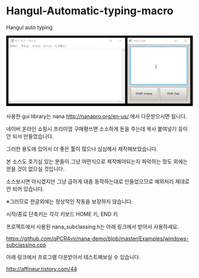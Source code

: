 # Hangul-Automatic-typing-macro
Hangul auto typing

![](https://github.com/affineur/Hangul-Automatic-typing-macro/blob/master/autotyper.gif)

사용한 gui library는 nana
http://nanapro.org/en-us/
에서 다운받으시면 됩니다.

네이버 온라인 쇼핑시 프리미엄 구매평쓰면 소소하게 돈을 주는데 복사 붙여넣기 등이 안 되서 만들었습니다.

그러한 용도에 있어서 더 좋은 툴이 많으나 심심해서 제작해보았습니다.

본 소스도 호기심 있는 분들이 그냥 어떤식으로 제작해야되는지 파악하는 정도 외에는 얻을 것이 없으실 것입니다.

소스보시면 아시겠지만 그냥 급하게 대충 동작하는대로 만들었으므로 예외처리 제대로 안 되어 있습니다.

※그러므로 한글외에는 정상적인 작동을 보장하지 않습니다.

시작/종료 단축키는 각각 키보드 HOME 키, END 키

프로젝트에서 사용된 nana_subclassing.h는 아래 링크에서 받아서 사용하세요.

https://github.com/qPCR4vir/nana-demo/blob/master/Examples/windows-subclassing.cpp

아래 링크에서 프로그램 다운받아서 테스트해보실 수 있습니다.

http://affineur.tistory.com/44
